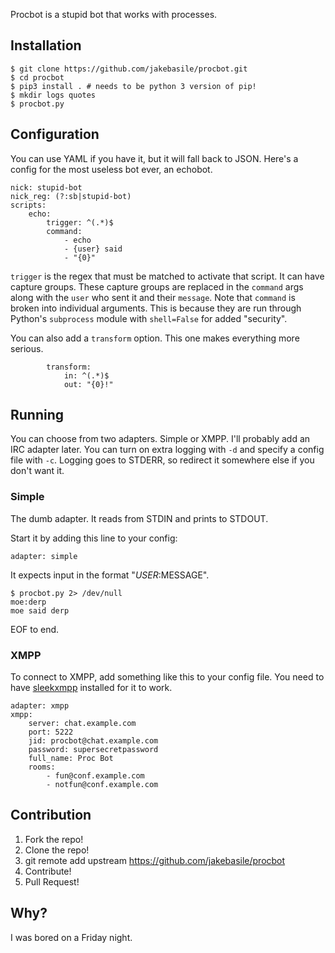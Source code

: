 Procbot is a stupid bot that works with processes.

## Installation

    $ git clone https://github.com/jakebasile/procbot.git
    $ cd procbot
    $ pip3 install . # needs to be python 3 version of pip!
    $ mkdir logs quotes
    $ procbot.py

## Configuration

You can use YAML if you have it, but it will fall back to JSON. Here's a config for the most useless bot ever, an echobot.

    nick: stupid-bot
    nick_reg: (?:sb|stupid-bot)
    scripts:
        echo:
            trigger: ^(.*)$
            command:
                - echo
                - {user} said
                - "{0}"

`trigger` is the regex that must be matched to activate that script. It can have capture groups. These capture groups are replaced in the `command` args along with the `user` who sent it and their `message`. Note that `command` is broken into individual arguments. This is because they are run through Python's `subprocess` module with `shell=False` for added "security".

You can also add a `transform` option. This one makes everything more serious.

            transform:
                in: ^(.*)$
                out: "{0}!"

## Running

You can choose from two adapters. Simple or XMPP. I'll probably add an IRC adapter later. You can turn on extra logging with `-d` and specify a config file with `-c`. Logging goes to STDERR, so redirect it somewhere else if you don't want it.

### Simple

The dumb adapter. It reads from STDIN and prints to STDOUT.

Start it by adding this line to your config:

    adapter: simple

It expects input in the format "$USER:$MESSAGE". 

    $ procbot.py 2> /dev/null
    moe:derp
    moe said derp

EOF to end.

### XMPP

To connect to XMPP, add something like this to your config file. You need to have [sleekxmpp][] installed for it to work.

    adapter: xmpp
    xmpp:
        server: chat.example.com
        port: 5222
        jid: procbot@chat.example.com
        password: supersecretpassword
        full_name: Proc Bot
        rooms:
            - fun@conf.example.com
            - notfun@conf.example.com

## Contribution
1. Fork the repo!
2. Clone the repo!
3. git remote add upstream https://github.com/jakebasile/procbot
4. Contribute!
5. Pull Request! 

## Why?

I was bored on a Friday night.

[PyYAML]: http://pyyaml.org/wiki/PyYAML
[sleekxmpp]: http://sleekxmpp.com

